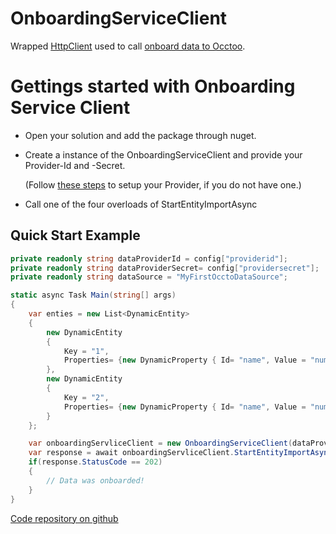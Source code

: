 # OnboardingServiceClient 
Wrapped [HttpClient](https://learn.microsoft.com/en-us/dotnet/api/system.net.http.httpclient?view=net-8.0) used to call [onboard data to Occtoo](https://docs.occtoo.com/docs/get-started/provide-data).



# Gettings started with Onboarding Service Client
* Open your solution and add the package through nuget.
* Create a instance of the OnboardingServiceClient and provide your Provider-Id and -Secret.

    (Follow [these steps](https://docs.occtoo.com/docs/get-started/provide-data#12-create-data-provider) to setup your Provider, if you do not have one.)
* Call one of the four overloads of StartEntityImportAsync

## Quick Start Example
```cs
private readonly string dataProviderId = config["providerid"];
private readonly string dataProviderSecret= config["providersecret"];
private readonly string dataSource = "MyFirstOcctoDataSource";

static async Task Main(string[] args)
{
    var enties = new List<DynamicEntity>
    {
        new DynamicEntity
        {
            Key = "1",
            Properties= {new DynamicProperty { Id= "name", Value = "number one" }}
        },
        new DynamicEntity
        {
            Key = "2",
            Properties= {new DynamicProperty { Id= "name", Value = "number two" }}
        }
    };

    var onboardingServliceClient = new OnboardingServiceClient(dataProviderId, dataProviderSecret);
    var response = await onboardingServliceClient.StartEntityImportAsync(dataSource, enties);
    if(response.StatusCode == 202)
    {
        // Data was onboarded!
    }
}
```

[Code repository on github](https://github.com/Occtoo/Occtoo.Onboarding.Sdk)

